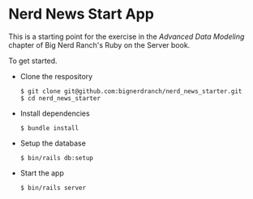 # Nerd News Start App

This is a starting point for the exercise in the _Advanced Data Modeling_ chapter of Big Nerd Ranch's Ruby on the Server book.

To get started.

- Clone the respository

  ```
  $ git clone git@github.com:bignerdranch/nerd_news_starter.git
  $ cd nerd_news_starter
  ```

- Install dependencies

  ```
  $ bundle install
  ```

- Setup the database

  ```
  $ bin/rails db:setup
  ```

- Start the app

  ```
  $ bin/rails server
  ```
